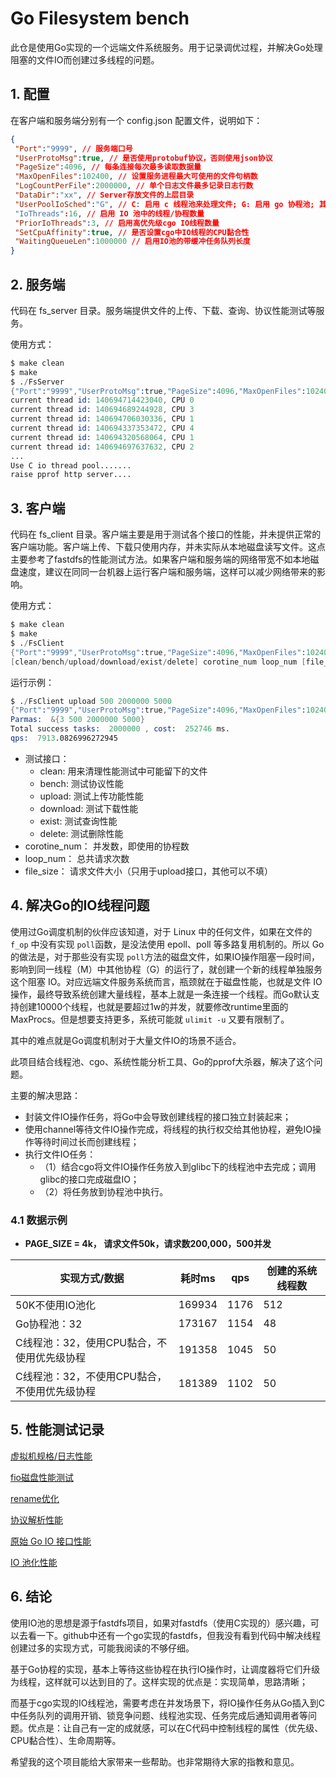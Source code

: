 # Go Filesystem bench

此仓是使用Go实现的一个远端文件系统服务。用于记录调优过程，并解决Go处理阻塞的文件IO而创建过多线程的问题。

## 1. 配置

在客户端和服务端分别有一个 config.json 配置文件，说明如下：

```json
{
 "Port":"9999", // 服务端口号
 "UserProtoMsg":true, // 是否使用protobuf协议，否则使用json协议
 "PageSize":4096, // 每条连接每次最多读取数据量
 "MaxOpenFiles":102400, // 设置服务进程最大可使用的文件句柄数
 "LogCountPerFile":2000000, // 单个日志文件最多记录日志行数
 "DataDir":"xx", // Server存放文件的上层目录
 "UserPoolIoSched":"G", // C: 启用 c 线程池来处理文件; G: 启用 go 协程池; 其他：不使用 IO 池
 "IoThreads":16, // 启用 IO 池中的线程/协程数量
 "PriorIoThreads":3, // 启用高优先级cgo IO线程数量
 "SetCpuAffinity":true, // 是否设置cgo中IO线程的CPU黏合性
 "WaitingQueueLen":1000000 // 启用IO池的带缓冲任务队列长度
}
```

## 2. 服务端

代码在 fs_server 目录。服务端提供文件的上传、下载、查询、协议性能测试等服务。

使用方式：

```s
$ make clean
$ make
$ ./FsServer 
{"Port":"9999","UserProtoMsg":true,"PageSize":4096,"MaxOpenFiles":102400,"LogCountPerFile":2000000,"DataDir":"/home/stephen/devcloud/DATADIR","UserPoolIoSched":"C","IoThreads":32,"PriorIoThreads":0,"SetCpuAffinity":true,"WaitingQueueLen":1000000}
current thread id: 140694714423040, CPU 0
current thread id: 140694689244928, CPU 3
current thread id: 140694706030336, CPU 1
current thread id: 140694337353472, CPU 4
current thread id: 140694320568064, CPU 1
current thread id: 140694697637632, CPU 2
...
Use C io thread pool.......
raise pprof http server....
```

## 3. 客户端

代码在 fs_client 目录。客户端主要是用于测试各个接口的性能，并未提供正常的客户端功能。客户端上传、下载只使用内存，并未实际从本地磁盘读写文件。这点主要参考了fastdfs的性能测试方法。如果客户端和服务端的网络带宽不如本地磁盘速度，建议在同同一台机器上运行客户端和服务端，这样可以减少网络带来的影响。

使用方式：

```s
$ make clean
$ make
$ ./FsClient
{"Port":"9999","UserProtoMsg":true,"PageSize":4096,"MaxOpenFiles":102400,"LogCountPerFile":2000000,"DataDir":"","UserPoolIoSched":"","IoThreads":0,"PriorIoThreads":0,"SetCpuAffinity":false,"WaitingQueueLen":0}
[clean/bench/upload/download/exist/delete] corotine_num loop_num [file_size]
```

运行示例：

```s
$ ./FsClient upload 500 2000000 5000
{"Port":"9999","UserProtoMsg":true,"PageSize":4096,"MaxOpenFiles":102400,"LogCountPerFile":2000000,"DataDir":"","UserPoolIoSched":"","IoThreads":0,"PriorIoThreads":0,"SetCpuAffinity":false,"WaitingQueueLen":0}
Parmas:  &{3 500 2000000 5000}
Total success tasks:  2000000 , cost:  252746 ms.
qps:  7913.0826996272945
```

- 测试接口：
  - clean: 用来清理性能测试中可能留下的文件
  - bench: 测试协议性能
  - upload: 测试上传功能性能
  - download: 测试下载性能
  - exist: 测试查询性能
  - delete: 测试删除性能
- corotine_num： 并发数，即使用的协程数
- loop_num： 总共请求次数
- file_size： 请求文件大小（只用于upload接口，其他可以不填）

## 4. 解决Go的IO线程问题

使用过Go调度机制的伙伴应该知道，对于 Linux 中的任何文件，如果在文件的 ```f_op``` 中没有实现 ```poll```函数，是没法使用 epoll、poll 等多路复用机制的。所以 Go 的做法是，对于那些没有实现 ```poll```方法的磁盘文件，如果IO操作阻塞一段时间，影响到同一线程（M）中其他协程（G）的运行了，就创建一个新的线程单独服务这个阻塞 IO。对应远端文件服务系统而言，瓶颈就在于磁盘性能，也就是文件 IO 操作，最终导致系统创建大量线程，基本上就是一条连接一个线程。而Go默认支持创建10000个线程，也就是要超过1w的并发，就要修改runtime里面的MaxProcs。但是想要支持更多，系统可能就 ```ulimit -u``` 又要有限制了。

其中的难点就是Go调度机制对于大量文件IO的场景不适合。

此项目结合线程池、cgo、系统性能分析工具、Go的pprof大杀器，解决了这个问题。

主要的解决思路：

- 封装文件IO操作任务，将Go中会导致创建线程的接口独立封装起来；
- 使用channel等待文件IO操作完成，将线程的执行权交给其他协程，避免IO操作等待时间过长而创建线程；
- 执行文件IO任务：
  - （1）结合cgo将文件IO操作任务放入到glibc下的线程池中去完成；调用glibc的接口完成磁盘IO；
  - （2）将任务放到协程池中执行。

### 4.1 数据示例

- **PAGE_SIZE = 4k， 请求文件50k，请求数200,000，500并发**

|实现方式/数据|耗时ms|qps|创建的系统线程数|
|--|--|--|--|
|50K不使用IO池化|169934|1176|512|
|Go协程池：32|173167|1154|48|
|C线程池：32，使用CPU黏合，不使用优先级协程|191358|1045|50|
|C线程池：32，不使用CPU黏合，不使用优先级协程|181389|1102|50|

## 5. 性能测试记录

[虚拟机规格/日志性能](bench_doc/machine_info.md)

[fio磁盘性能测试](bench_doc/disk.md)

[rename优化](optimize/rename.md)

[协议解析性能](bench_doc/bench_protocol.md)

[原始 Go IO 接口性能](bench_doc/bench_origin.md)

[IO 池化性能](bench_doc/bench_io_pool.md)

## 6. 结论

使用IO池的思想是源于fastdfs项目，如果对fastdfs（使用C实现的）感兴趣，可以去看一下。github中还有一个go实现的fastdfs，但我没有看到代码中解决线程创建过多的实现方式，可能我阅读的不够仔细。

基于Go协程的实现，基本上等待这些协程在执行IO操作时，让调度器将它们升级为线程，这样就可以达到目的了。这样实现的优点是：实现简单，思路清晰；

而基于cgo实现的IO线程池，需要考虑在并发场景下，将IO操作任务从Go插入到C中任务队列的调用开销、锁竞争问题、线程池实现、任务完成后通知调用者等问题。优点是：让自己有一定的成就感，可以在C代码中控制线程的属性（优先级、CPU黏合性）、生命周期等。

 希望我的这个项目能给大家带来一些帮助。也非常期待大家的指教和意见。
